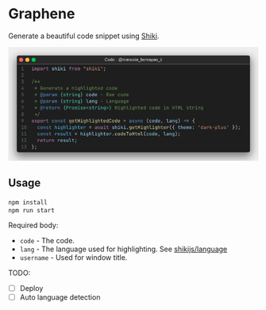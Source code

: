 # Graphene

Generate a beautiful code snippet using [Shiki](https://shiki.matsu.io).

![demo.png](./demo.png)

## Usage

```shell
npm install
npm run start
```

Required body:

- `code` - The code.
- `lang` - The language used for highlighting. See [shikijs/language](https://github.com/shikijs/shiki/blob/main/docs/languages.md)
- `username` - Used for window title.

TODO:

- [ ] Deploy
- [ ] Auto language detection
